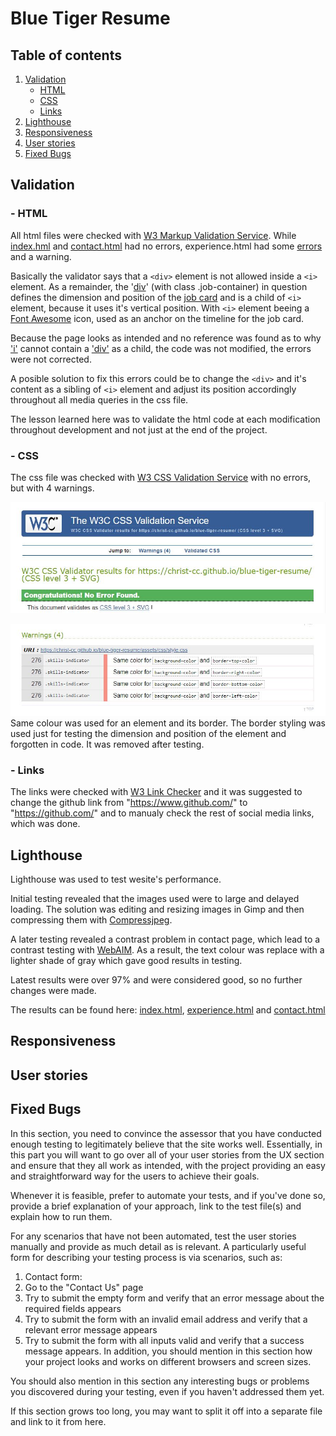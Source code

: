 # Blue Tiger Resume

## Table of contents
1. [Validation](#Validation)
    - [HTML](#HTML)
    - [CSS](#CSS)
    - [Links](#Links)
1. [Lighthouse](#Lighthouse)
1. [Responsiveness](#Responsiveness)
1. [User stories](#User-stories)
1. [Fixed Bugs](#Fixed-Bugs)


## Validation
### - HTML
All html files were checked with [W3 Markup Validation Service](https://validator.w3.org/). 
While [index.hml](images/index-html-validation.jpg) and [contact.html](images/contact-html-validation.jpg) had no errors, experience.html had some [errors](images/experience-html-validation-errors.jpg) and a warning. 

Basically the validator says that a `<div>` element is not allowed inside a `<i>` element. As a remainder, the '[div](images/div-error.jpg)' (with class .job-container) in question defines the dimension and position of the [job card](images/job-card.jpg) and is a child of `<i>` element, because it uses it's vertical position. With `<i>` element beeing a [Font Awesome](https://fontawesome.com/) icon, used as an anchor on the timeline for the job card. 

Because the page looks as intended and no reference was found as to why ['i'](https://html.spec.whatwg.org/multipage/text-level-semantics.html#the-i-element) cannot contain a ['div'](https://html.spec.whatwg.org/multipage/grouping-content.html#the-div-element) as a child, the code was not modified, the errors were not corrected.

A posible solution to fix this errors could be to change the `<div>` and it's content as a sibling of `<i>` element and adjust its position accordingly throughout all media queries in the css file.  

The lesson learned here was to validate the html code at each modification throughout development and not just at the end of the project.

### - CSS
The css file was checked with  [W3 CSS Validation Service](https://jigsaw.w3.org/css-validator/) with no errors, but with 4 warnings.

![errors](images/css-validation.jpg)

![warnings](images/css-warnings.jpg)
Same colour was used for an element and its border. The border styling was used just for testing the dimension and position of the element and forgotten in code. It was removed after testing.
### - Links
The links were checked with [W3 Link Checker](https://validator.w3.org/checklink) and it was suggested to change the github link from "https://www.github.com/" to "https://github.com/" and to manualy check the rest of social media links, which was done.
## Lighthouse
Lighthouse was used to test wesite's performance. 

Initial testing revealed that the images used were to large and delayed loading. The solution was editing and resizing images in Gimp and then compressing them with [Compressjpeg](https://compressjpeg.com/). 

A later testing revealed a contrast problem in contact page, which lead to a contrast testing with [WebAIM](https://webaim.org/resources/contrastchecker/). As a result, the text colour was replace  with a lighter shade of gray which gave good results in testing. 

Latest results were over 97% and were considered good, so no further changes were made. 

The results can be found here: [index.html](lighthouse-index-desktop), [experience.html](lighthouse-experience-desktop) and [contact.html](lighthouse-contact-desktop)

## Responsiveness
## User stories
## Fixed Bugs


In this section, you need to convince the assessor that you have conducted enough testing to legitimately believe that the site works well. Essentially, in this part you will want to go over all of your user stories from the UX section and ensure that they all work as intended, with the project providing an easy and straightforward way for the users to achieve their goals.

Whenever it is feasible, prefer to automate your tests, and if you've done so, provide a brief explanation of your approach, link to the test file(s) and explain how to run them.

For any scenarios that have not been automated, test the user stories manually and provide as much detail as is relevant. A particularly useful form for describing your testing process is via scenarios, such as:

1. Contact form:
1. Go to the "Contact Us" page
1. Try to submit the empty form and verify that an error message about the required fields appears
1. Try to submit the form with an invalid email address and verify that a relevant error message appears
1. Try to submit the form with all inputs valid and verify that a success message appears.
In addition, you should mention in this section how your project looks and works on different browsers and screen sizes.

You should also mention in this section any interesting bugs or problems you discovered during your testing, even if you haven't addressed them yet.

If this section grows too long, you may want to split it off into a separate file and link to it from here.